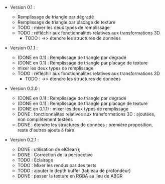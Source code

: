 * Version 0.1 :
  	- Remplissage de triangle par dégradé
	- Remplissage de triangle par placage de texture
	- TODO : mixer les deux types de remplissage
	- TODO : réfléchir aux fonctionnalités relatives aux transformations 3D
	  - TODO : ->> étendre les structures de données

* Version 0.1.1 :
  	- (DONE en 0.1) : Remplissage de triangle par dégradé
	- (DONE en 0.1) : Remplissage de triangle par placage de texture
	- mixer les deux types de remplissage
	- TODO : réfléchir aux fonctionnalités relatives aux transformations 3D
	  - TODO : ->> étendre les structures de données

* Version 0.2.0 :
  	- (DONE en 0.1) : Remplissage de triangle par dégradé
	- (DONE en 0.1) : Remplissage de triangle par placage de texture
	- (DONE en 0.1.1) : mixer les deux types de remplissage
	- DONE : fonctionnalités relatives aux transformations 3D : ajoutées, non complètement testées
	- DONE : étendre les structures de données : première proposition, reste d'autres ajouts à faire

* Version 0.2.1 :
  - DONE : utilisation de elClear();
  - DONE : Correction de la perspective
  - TODO : Éclairage
  - TODO : Mixer les rendus par des tests
  - TODO : ajouter le depth buffer (tableau de profondeur)
  - DONE : passer la texture en RGBA au lieu de ABGR